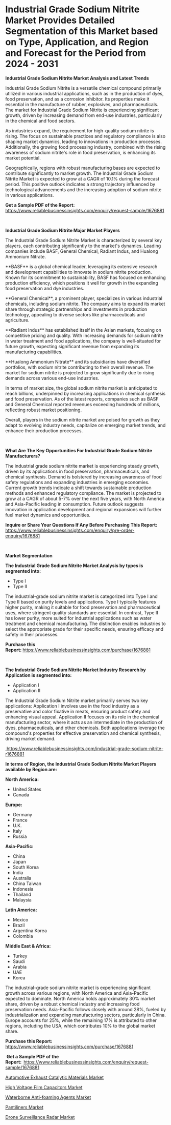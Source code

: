 <p><h1>Industrial Grade Sodium Nitrite Market Provides Detailed Segmentation of this Market based on Type, Application, and Region and Forecast for the Period from 2024 - 2031</h1></p><p><strong>Industrial Grade Sodium Nitrite Market Analysis and Latest Trends</strong></p>
<p><p>Industrial Grade Sodium Nitrite is a versatile chemical compound primarily utilized in various industrial applications, such as in the production of dyes, food preservation, and as a corrosion inhibitor. Its properties make it essential in the manufacture of rubber, explosives, and pharmaceuticals. The market for Industrial Grade Sodium Nitrite is experiencing significant growth, driven by increasing demand from end-use industries, particularly in the chemical and food sectors.</p><p>As industries expand, the requirement for high-quality sodium nitrite is rising. The focus on sustainable practices and regulatory compliance is also shaping market dynamics, leading to innovations in production processes. Additionally, the growing food processing industry, combined with the rising awareness of sodium nitrite's role in food preservation, is enhancing its market potential. </p><p>Geographically, regions with robust manufacturing bases are expected to contribute significantly to market growth. The Industrial Grade Sodium Nitrite Market is expected to grow at a CAGR of 10.1% during the forecast period. This positive outlook indicates a strong trajectory influenced by technological advancements and the increasing adoption of sodium nitrite in various applications.</p></p>
<p><strong>Get a Sample PDF of the Report:&nbsp;</strong> <a href="https://www.reliablebusinessinsights.com/enquiry/request-sample/1676881?utm_campaign=62&utm_medium=2&utm_source=Github&utm_content=ia&utm_term=30092024&utm_id=industrial-grade-sodium-nitrite">https://www.reliablebusinessinsights.com/enquiry/request-sample/1676881</a></p>
<p>&nbsp;</p>
<p><strong>Industrial Grade Sodium Nitrite Major Market Players</strong></p>
<p><p>The Industrial Grade Sodium Nitrite Market is characterized by several key players, each contributing significantly to the market's dynamics. Leading companies include BASF, General Chemical, Radiant Indus, and Hualong Ammonium Nitrate. </p><p>**BASF** is a global chemical leader, leveraging its extensive research and development capabilities to innovate in sodium nitrite production. Known for its commitment to sustainability, BASF has focused on enhancing production efficiency, which positions it well for growth in the expanding food preservation and dye industries. </p><p>**General Chemical**, a prominent player, specializes in various industrial chemicals, including sodium nitrite. The company aims to expand its market share through strategic partnerships and investments in production technology, appealing to diverse sectors like pharmaceuticals and agriculture.</p><p>**Radiant Indus** has established itself in the Asian markets, focusing on competitive pricing and quality. With increasing demands for sodium nitrite in water treatment and food applications, the company is well-situated for future growth, expecting significant revenue from expanding its manufacturing capabilities.</p><p>**Hualong Ammonium Nitrate** and its subsidiaries have diversified portfolios, with sodium nitrite contributing to their overall revenue. The market for sodium nitrite is projected to grow significantly due to rising demands across various end-use industries.</p><p>In terms of market size, the global sodium nitrite market is anticipated to reach billions, underpinned by increasing applications in chemical synthesis and food preservation. As of the latest reports, companies such as BASF and General Chemical reported revenues exceeding hundreds of millions, reflecting robust market positioning.</p><p>Overall, players in the sodium nitrite market are poised for growth as they adapt to evolving industry needs, capitalize on emerging market trends, and enhance their production processes.</p></p>
<p>&nbsp;</p>
<p><strong>What Are The Key Opportunities For Industrial Grade Sodium Nitrite Manufacturers?</strong></p>
<p><p>The industrial grade sodium nitrite market is experiencing steady growth, driven by its applications in food preservation, pharmaceuticals, and chemical synthesis. Demand is bolstered by increasing awareness of food safety regulations and expanding industries in emerging economies. Current growth trends indicate a shift towards sustainable production methods and enhanced regulatory compliance. The market is projected to grow at a CAGR of about 5-7% over the next five years, with North America and Asia-Pacific leading in consumption. Future outlook suggests innovation in application development and regional expansions will further fuel market dynamics and opportunities.</p></p>
<p><strong>Inquire or Share Your Questions If Any Before Purchasing This Report:</strong> <a href="https://www.reliablebusinessinsights.com/enquiry/pre-order-enquiry/1676881?utm_campaign=62&utm_medium=2&utm_source=Github&utm_content=ia&utm_term=30092024&utm_id=industrial-grade-sodium-nitrite">https://www.reliablebusinessinsights.com/enquiry/pre-order-enquiry/1676881</a></p>
<p>&nbsp;</p>
<p><strong>Market Segmentation</strong></p>
<p><strong>The Industrial Grade Sodium Nitrite Market Analysis by types is segmented into:</strong></p>
<p><ul><li>Type I</li><li>Type II</li></ul></p>
<p><p>The industrial-grade sodium nitrite market is categorized into Type I and Type II based on purity levels and applications. Type I typically features higher purity, making it suitable for food preservation and pharmaceutical uses, where stringent quality standards are essential. In contrast, Type II has lower purity, more suited for industrial applications such as water treatment and chemical manufacturing. The distinction enables industries to select the appropriate grade for their specific needs, ensuring efficacy and safety in their processes.</p></p>
<p><strong>Purchase this Report:&nbsp;</strong><a href="https://www.reliablebusinessinsights.com/purchase/1676881?utm_campaign=62&utm_medium=2&utm_source=Github&utm_content=ia&utm_term=30092024&utm_id=industrial-grade-sodium-nitrite">https://www.reliablebusinessinsights.com/purchase/1676881</a></p>
<p>&nbsp;</p>
<p><strong>The Industrial Grade Sodium Nitrite Market Industry Research by Application is segmented into:</strong></p>
<p><ul><li>Application I</li><li>Application II</li></ul></p>
<p><p>The Industrial Grade Sodium Nitrite market primarily serves two key applications: Application I involves use in the food industry as a preservative and color fixative in meats, ensuring product safety and enhancing visual appeal. Application II focuses on its role in the chemical manufacturing sector, where it acts as an intermediate in the production of dyes, pharmaceuticals, and other chemicals. Both applications leverage the compound's properties for effective preservation and chemical synthesis, driving market demand.</p></p>
<p><a href="https://www.reliablebusinessinsights.com/industrial-grade-sodium-nitrite-r1676881?utm_campaign=62&utm_medium=2&utm_source=Github&utm_content=ia&utm_term=30092024&utm_id=industrial-grade-sodium-nitrite">&nbsp;https://www.reliablebusinessinsights.com/industrial-grade-sodium-nitrite-r1676881</a></p>
<p><strong>In terms of Region, the Industrial Grade Sodium Nitrite Market Players available by Region are:</strong></p>
<p>
    <p> <strong> North America: </strong>
        <ul>
            <li>United States</li>
            <li>Canada</li>
        </ul>
        </p> 
    <p> <strong> Europe: </strong>
        <ul>
            <li>Germany</li>
            <li>France</li>
            <li>U.K.</li>
            <li>Italy</li>
            <li>Russia</li>
        </ul>
        </p> 
    <p> <strong> Asia-Pacific: </strong>
        <ul>
            <li>China</li>
            <li>Japan</li>
            <li>South Korea</li>
            <li>India</li>
            <li>Australia</li>
            <li>China Taiwan</li>
            <li>Indonesia</li>
            <li>Thailand</li>
            <li>Malaysia</li>
        </ul>
        </p> 
    <p> <strong> Latin America: </strong>
        <ul>
            <li>Mexico</li>
            <li>Brazil</li>
            <li>Argentina Korea</li>
            <li>Colombia</li>
        </ul>
        </p> 
    <p> <strong> Middle East & Africa: </strong>
        <ul>
            <li>Turkey</li>
            <li>Saudi</li>
            <li>Arabia</li>
            <li>UAE</li>
            <li>Korea</li>
        </ul>
    </p>
    </p>
<p><p>The industrial-grade sodium nitrite market is experiencing significant growth across various regions, with North America and Asia-Pacific expected to dominate. North America holds approximately 30% market share, driven by a robust chemical industry and increasing food preservation needs. Asia-Pacific follows closely with around 28%, fueled by industrialization and expanding manufacturing sectors, particularly in China. Europe accounts for 25%, while the remaining 17% is attributed to other regions, including the USA, which contributes 10% to the global market share.</p></p>
<p><strong>Purchase this Report: </strong><a href="https://www.reliablebusinessinsights.com/purchase/1676881?utm_campaign=62&utm_medium=2&utm_source=Github&utm_content=ia&utm_term=30092024&utm_id=industrial-grade-sodium-nitrite">https://www.reliablebusinessinsights.com/purchase/1676881</a></p>
<p>&nbsp;<strong>Get a Sample PDF of the Report:&nbsp;&nbsp;</strong><a href="https://www.reliablebusinessinsights.com/enquiry/request-sample/1676881?utm_campaign=62&utm_medium=2&utm_source=Github&utm_content=ia&utm_term=30092024&utm_id=industrial-grade-sodium-nitrite">https://www.reliablebusinessinsights.com/enquiry/request-sample/1676881</a></p>
<p><strong></strong></p>
<p><p><a href="https://github.com/WashimHussain441/Market-Research-Report-List-1/blob/main/automotive-exhaust-catalytic-materials-market.md?utm_campaign=62&utm_medium=2&utm_source=Github&utm_content=ia&utm_term=30092024&utm_id=industrial-grade-sodium-nitrite">Automotive Exhaust Catalytic Materials Market</a></p><p><a href="https://issuu.com/reportprime-2/docs/high-voltage-film-capacitors-market_3da2ba78bdc689?utm_campaign=62&utm_medium=2&utm_source=Github&utm_content=ia&utm_term=30092024&utm_id=industrial-grade-sodium-nitrite">High Voltage Film Capacitors Market</a></p><p><a href="https://github.com/Annahawkins697/Market-Research-Report-List-1/blob/main/waterborne-anti-foaming-agents-market.md?utm_campaign=62&utm_medium=2&utm_source=Github&utm_content=ia&utm_term=30092024&utm_id=industrial-grade-sodium-nitrite">Waterborne Anti-foaming Agents Market</a></p><p><a href="https://www.linkedin.com/pulse/pantiliners-market2024-2031-industry-insights-investment-nlboe?utm_campaign=62&utm_medium=2&utm_source=Github&utm_content=ia&utm_term=30092024&utm_id=industrial-grade-sodium-nitrite">Pantiliners Market</a></p><p><a href="https://issuu.com/reportprime-2/docs/drone-surveillance-radar-market-siz_94a1b8d21d79d3?utm_campaign=62&utm_medium=2&utm_source=Github&utm_content=ia&utm_term=30092024&utm_id=industrial-grade-sodium-nitrite">Drone Surveillance Radar Market</a></p></p>